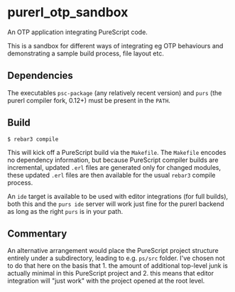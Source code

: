 purerl_otp_sandbox
=====

An OTP application integrating PureScript code.

This is a sandbox for different ways of integrating eg OTP behaviours and demonstrating a sample build process, file layout etc.

Dependencies
-----
The executables `psc-package` (any relatively recent version) and `purs` (the purerl compiler fork, 0.12+) must be present in the `PATH`.

Build
-----

    $ rebar3 compile

This will kick off a PureScript build via the `Makefile`. The `Makefile` encodes no dependency information, but because PureScript compiler builds are incremental, updated `.erl` files are generated only for changed modules, these updated `.erl` files are then available for the usual `rebar3` compile process.

An `ide` target is available to be used with editor integrations (for full builds), both this and the `purs ide` server will work just fine for the purerl backend as long as the right `purs` is in your path.

Commentary
-----
An alternative arrangement would place the PureScript project structure entirely under a subdirectory, leading to e.g. `ps/src` folder. I've chosen not to do that here on the basis that 1. the amount of additional top-level junk is actually minimal in this PureScript project and 2. this means that editor integration will "just work" with the project opened at the root level.
